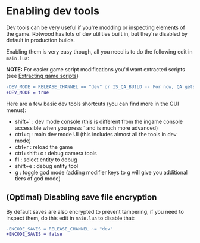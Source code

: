 # Enabling dev tools

Dev tools can be very useful if you're modding or inspecting elements of the game. Rotwood has lots of dev utilities built in, but they're disabled by default in production builds.


Enabling them is very easy though, all you need is to do the following edit in `main.lua`:

**NOTE:** For easier game script modifications you'd want extracted scripts (see [Extracting game scripts](extracting_game_scripts.md))

```diff
-DEV_MODE = RELEASE_CHANNEL == "dev" or IS_QA_BUILD -- For now, QA gets debug tools everywhere.
+DEV_MODE = true
```

Here are a few basic dev tools shortcuts (you can find more in the GUI menus):
- shift+\` : dev mode console (this is different from the ingame console accessible when you press \` and is much more advanced)
- ctrl+q : main dev mode UI (this includes almost all the tools in dev 
mode)
- ctrl+r : reload the game
- ctrl+shift+c : debug camera tools
- f1 : select entity to debug
- shift+e : debug entity tool
- g : toggle god mode (adding modifier keys to g will give you additional tiers of god mode)

## (Optimal) Disabling save file encryption

By default saves are also encrypted to prevent tampering, if you need to inspect them, do this edit in `main.lua` to disable that:

```diff
-ENCODE_SAVES = RELEASE_CHANNEL ~= "dev"
+ENCODE_SAVES = false
```